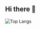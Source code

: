 ## Hi there 👋

![Top Langs](https://github-readme-stats.vercel.app/api/top-langs/?username=Leonardo168&layout=compact)
